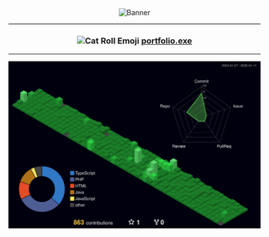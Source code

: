 <div align="center">
   <picture>
      <img src="https://res.cloudinary.com/dshviljjs/image/upload/v1720491349/68747470733a2f2f73332e616d617a6f6e6177732e636f6d2f776174747061642d6d656469612d736572766963652f53746f7279496d6167652f5453536f3831596d6837526772513d3d2d3433363534383738342e313533376132303864626638313063643635393635383931333531362e676966_xipevm.gif" alt="Banner">
   </picture>
   <hr style="height: 1px; border: none; background-color: #000;">
   <h3>
      <img src="https://emojis.slackmojis.com/emojis/images/1621024394/39092/cat-roll.gif?1621024394" width="28" alt="Cat Roll Emoji" />
      <a href="https://www.henryb.cc/" target="_blank" rel="noopener noreferrer">
      portfolio.exe
      </a>
   </h3>
   <hr style="height: 1px; border: none; background-color: #000;">
   <picture>
      <img src="./profile-3d-contrib/profile-night-green.svg" alt="Profile 3D Contrib" >
   </picture>
</div>
